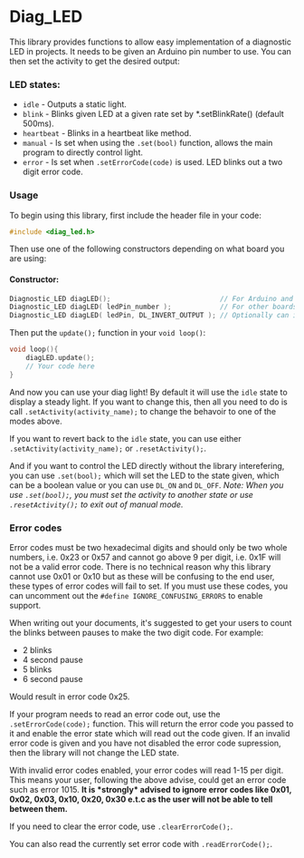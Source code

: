 # Diag_LED
This library provides functions to allow easy implementation of a diagnostic LED in projects.
It needs to be given an Arduino pin number to use. You can then set the activity to get the desired output:
 
### LED states:
 * `idle`         -   Outputs a static light.
 * `blink`        -   Blinks given LED at a given rate set by *.setBlinkRate() (default 500ms).
 * `heartbeat`    -   Blinks in a heartbeat like method.
 * `manual`       -   Is set when using the `.set(bool)` function, allows the main program to directly control light.
 * `error`        -   Is set when `.setErrorCode(code)` is used. LED blinks out a two digit error code.

### Usage
To begin using this library, first include the header file in your code:
```c++
#include <diag_led.h>
```
Then use one of the following constructors depending on what board you are using:
#### Constructor:
```c++
Diagnostic_LED diagLED();                           // For Arduino and most compatible boards
Diagnostic_LED diagLED( ledPin_number );            // For other boards
Diagnostic_LED diagLED( ledPin, DL_INVERT_OUTPUT ); // Optionally can invert the output if your LED needs low side switching.
```
Then put the `update();` function in your `void loop()`:
```c++
void loop(){
    diagLED.update();
    // Your code here
}
```

And now you can use your diag light! By default it will use the `idle` state to display a steady light. If you want to change this, then all you need to do is call `.setActivity(activity_name);` to change the behavoir to one of the modes above.

If you want to revert back to the `idle` state, you can use either `.setActivity(activity_name);` or `.resetActivity();`.

And if you want to control the LED directly without the library interefering, you can use `.set(bool);` which will set the LED to the state given, which can be a boolean value or you can use `DL_ON` and `DL_OFF`. 
*Note: When you use `.set(bool);`, you must set the activity to another state or use `.resetActivity();` to exit out of manual mode.*

### Error codes
Error codes must be two hexadecimal digits and should only be two whole numbers, i.e. 0x23 or 0x57 and cannot go above 9 per digit, i.e. 0x1F will not be a valid error code.
There is no technical reason why this library cannot use 0x01 or 0x10 but as these will be confusing to the end user, these types of error codes will fail to set. If you must use these codes, you can uncomment out the `#define IGNORE_CONFUSING_ERRORS` to enable support.

When writing out your documents, it's suggested to get your users to count the blinks between pauses to make the two digit code. For example:

* 2 blinks
* 4 second pause
* 5 blinks
* 6 second pause

Would result in error code 0x25.

If your program needs to read an error code out, use the `.setErrorCode(code);` function. This will return the error code you passed to it and enable the error state which will read out the code given. If an invalid error code is given and you have not disabled the error code supression, then the library will not change the LED state.

With invalid error codes enabled, your error codes will read 1-15 per digit. This means your user, following the above advise, could get an error code such as error 1015. **It is \*strongly\* advised to ignore error codes like 0x01, 0x02, 0x03, 0x10, 0x20, 0x30 e.t.c as the user will not be able to tell between them.**

If you need to clear the error code, use `.clearErrorCode();`.

You can also read the currently set error code with `.readErrorCode();`.
